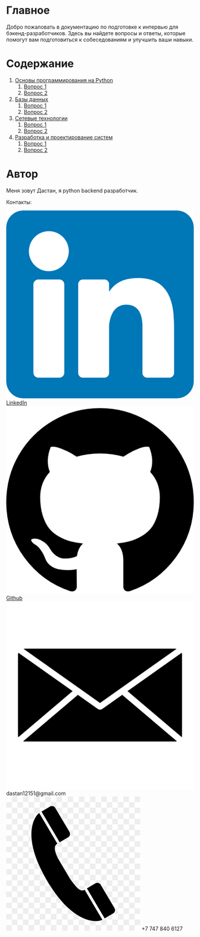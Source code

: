 # Главное

Добро пожаловать в документацию по подготовке к интервью для бэкенд-разработчиков. Здесь вы найдете вопросы и ответы, которые помогут вам подготовиться к собеседованиям и улучшить ваши навыки.

# Содержание

1. [Основы программирования на Python](basics/index.md)
    1. [Вопрос 1](topics/protocols/question1.md)
    2. [Вопрос 2](basics/question2.md)
2. [Базы данных](topics/databases/index.md)
    1. [Вопрос 1](topics/databases/question1.md)
    2. [Вопрос 2](topics/databases/question2.md)
3. [Сетевые технологии](networking/index.md)
    1. [Вопрос 1](networking/question1.md)
    2. [Вопрос 2](networking/question2.md)
4. [Разработка и проектирование систем](system-design/index.md)
    1. [Вопрос 1](system-design/question1.md)
    2. [Вопрос 2](system-design/question2.md)
   

# Автор
Меня зовут Дастан, я python backend разработчик.

Контакты:

<div class="contact-container">
  <div class="contact-item">
      <img src="img/linkedin.png" alt="LinkedIn">
      <a href="https://www.linkedin.com/in/dastan-asanov" class="contact-link">LinkedIn</a>
  </div>
  <div class="contact-item">
      <img src="img/github.png" alt="Github">
      <a href="https://github.com/CasualF" class="contact-link">Github</a>
  </div>
  <div class="contact-item">
      <img src="img/mail.png" alt="Email">
      <span>dastan12151@gmail.com</span>
  </div>
  <div class="contact-item">
      <img src="img/phone.png" alt="Phone">
      <span>+7 747 840 6127</span>
  </div>
</div>

